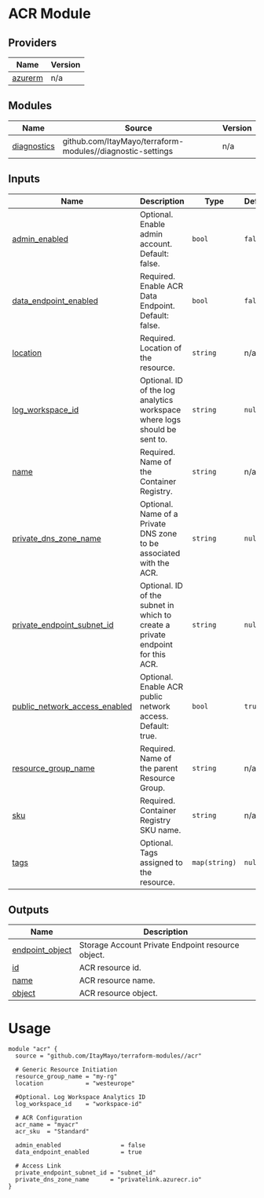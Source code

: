 <!-- BEGIN_TF_DOCS -->
# ACR Module

## Providers

| Name | Version |
|------|---------|
| <a name="provider_azurerm"></a> [azurerm](#provider\_azurerm) | n/a |

## Modules

| Name | Source | Version |
|------|--------|---------|
| <a name="module_diagnostics"></a> [diagnostics](#module\_diagnostics) | github.com/ItayMayo/terraform-modules//diagnostic-settings | n/a |

## Inputs

| Name | Description | Type | Default | Required |
|------|-------------|------|---------|:--------:|
| <a name="input_admin_enabled"></a> [admin\_enabled](#input\_admin\_enabled) | Optional. Enable admin account. Default: false. | `bool` | `false` | no |
| <a name="input_data_endpoint_enabled"></a> [data\_endpoint\_enabled](#input\_data\_endpoint\_enabled) | Required. Enable ACR Data Endpoint. Default: false. | `bool` | `false` | no |
| <a name="input_location"></a> [location](#input\_location) | Required. Location of the resource. | `string` | n/a | yes |
| <a name="input_log_workspace_id"></a> [log\_workspace\_id](#input\_log\_workspace\_id) | Optional. ID of the log analytics workspace where logs should be sent to. | `string` | `null` | no |
| <a name="input_name"></a> [name](#input\_name) | Required. Name of the Container Registry. | `string` | n/a | yes |
| <a name="input_private_dns_zone_name"></a> [private\_dns\_zone\_name](#input\_private\_dns\_zone\_name) | Optional. Name of a Private DNS zone to be associated with the ACR. | `string` | `null` | no |
| <a name="input_private_endpoint_subnet_id"></a> [private\_endpoint\_subnet\_id](#input\_private\_endpoint\_subnet\_id) | Optional. ID of the subnet in which to create a private endpoint for this ACR. | `string` | `null` | no |
| <a name="input_public_network_access_enabled"></a> [public\_network\_access\_enabled](#input\_public\_network\_access\_enabled) | Optional. Enable ACR public network access. Default: true. | `bool` | `true` | no |
| <a name="input_resource_group_name"></a> [resource\_group\_name](#input\_resource\_group\_name) | Required. Name of the parent Resource Group. | `string` | n/a | yes |
| <a name="input_sku"></a> [sku](#input\_sku) | Required. Container Registry SKU name. | `string` | n/a | yes |
| <a name="input_tags"></a> [tags](#input\_tags) | Optional. Tags assigned to the resource. | `map(string)` | `null` | no |

## Outputs

| Name | Description |
|------|-------------|
| <a name="output_endpoint_object"></a> [endpoint\_object](#output\_endpoint\_object) | Storage Account Private Endpoint resource object. |
| <a name="output_id"></a> [id](#output\_id) | ACR resource id. |
| <a name="output_name"></a> [name](#output\_name) | ACR resource name. |
| <a name="output_object"></a> [object](#output\_object) | ACR resource object. |

# Usage

```
module "acr" {
  source = "github.com/ItayMayo/terraform-modules//acr"

  # Generic Resource Initiation
  resource_group_name = "my-rg"
  location            = "westeurope"

  #Optional. Log Workspace Analytics ID
  log_workspace_id    = "workspace-id"

  # ACR Configuration
  acr_name = "myacr"
  acr_sku  = "Standard"

  admin_enabled                 = false
  data_endpoint_enabled         = true

  # Access Link
  private_endpoint_subnet_id = "subnet_id"
  private_dns_zone_name      = "privatelink.azurecr.io"
}

```
<!-- END_TF_DOCS -->